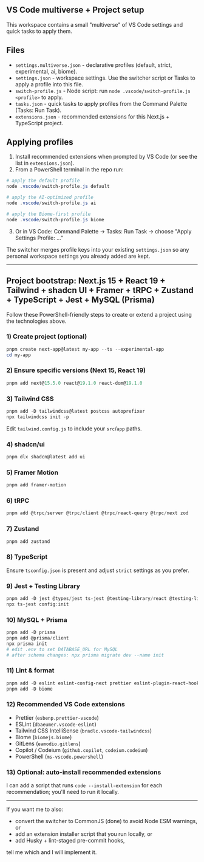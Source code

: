 ## VS Code multiverse + Project setup

This workspace contains a small "multiverse" of VS Code settings and quick tasks to apply them.

## Files

- `settings.multiverse.json` - declarative profiles (default, strict, experimental, ai, biome).
- `settings.json` - workspace settings. Use the switcher script or Tasks to apply a profile into this file.
- `switch-profile.js` - Node script: run `node .vscode/switch-profile.js <profile>` to apply.
- `tasks.json` - quick tasks to apply profiles from the Command Palette (Tasks: Run Task).
- `extensions.json` - recommended extensions for this Next.js + TypeScript project.

## Applying profiles

1. Install recommended extensions when prompted by VS Code (or see the list in `extensions.json`).
2. From a PowerShell terminal in the repo run:

```powershell
# apply the default profile
node .vscode/switch-profile.js default

# apply the AI-optimized profile
node .vscode/switch-profile.js ai

# apply the Biome-first profile
node .vscode/switch-profile.js biome
```

3. Or in VS Code: Command Palette -> Tasks: Run Task -> choose "Apply Settings Profile: ..."

The switcher merges profile keys into your existing `settings.json` so any personal workspace settings you already added are kept.

---

## Project bootstrap: Next.js 15 + React 19 + Tailwind + shadcn UI + Framer + tRPC + Zustand + TypeScript + Jest + MySQL (Prisma)

Follow these PowerShell-friendly steps to create or extend a project using the technologies above.

### 1) Create project (optional)

```powershell
pnpm create next-app@latest my-app --ts --experimental-app
cd my-app
```

### 2) Ensure specific versions (Next 15, React 19)

```powershell
pnpm add next@15.5.0 react@19.1.0 react-dom@19.1.0
```

### 3) Tailwind CSS

```powershell
pnpm add -D tailwindcss@latest postcss autoprefixer
npx tailwindcss init -p
```

Edit `tailwind.config.js` to include your `src`/`app` paths.

### 4) shadcn/ui

```powershell
pnpm dlx shadcn@latest add ui
```

### 5) Framer Motion

```powershell
pnpm add framer-motion
```

### 6) tRPC

```powershell
pnpm add @trpc/server @trpc/client @trpc/react-query @trpc/next zod
```

### 7) Zustand

```powershell
pnpm add zustand
```

### 8) TypeScript

Ensure `tsconfig.json` is present and adjust `strict` settings as you prefer.

### 9) Jest + Testing Library

```powershell
pnpm add -D jest @types/jest ts-jest @testing-library/react @testing-library/jest-dom
npx ts-jest config:init
```

### 10) MySQL + Prisma

```powershell
pnpm add -D prisma
pnpm add @prisma/client
npx prisma init
# edit .env to set DATABASE_URL for MySQL
# after schema changes: npx prisma migrate dev --name init
```

### 11) Lint & format

```powershell
pnpm add -D eslint eslint-config-next prettier eslint-plugin-react-hooks
pnpm add -D biome
```

### 12) Recommended VS Code extensions

- Prettier (`esbenp.prettier-vscode`)
- ESLint (`dbaeumer.vscode-eslint`)
- Tailwind CSS IntelliSense (`bradlc.vscode-tailwindcss`)
- Biome (`biomejs.biome`)
- GitLens (`eamodio.gitlens`)
- Copilot / Codeium (`github.copilot`, `codeium.codeium`)
- PowerShell (`ms-vscode.powershell`)

### 13) Optional: auto-install recommended extensions

I can add a script that runs `code --install-extension` for each recommendation; you'll need to run it locally.

---

If you want me to also:

- convert the switcher to CommonJS (done) to avoid Node ESM warnings, or
- add an extension installer script that you run locally, or
- add Husky + lint-staged pre-commit hooks,

tell me which and I will implement it.
